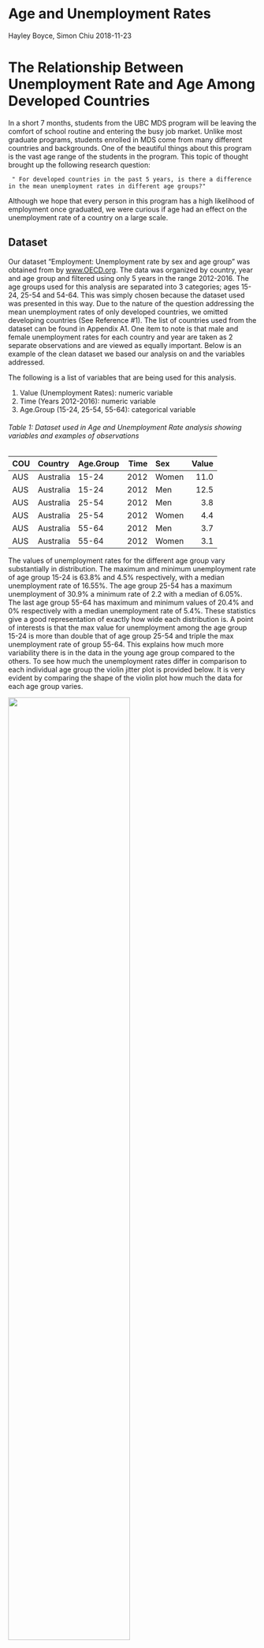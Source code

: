 Age and Unemployment Rates
================
Hayley Boyce, Simon Chiu
2018-11-23

The Relationship Between Unemployment Rate and Age Among Developed Countries
============================================================================

In a short 7 months, students from the UBC MDS program will be leaving the comfort of school routine and entering the busy job market. Unlike most graduate programs, students enrolled in MDS come from many different countries and backgrounds. One of the beautiful things about this program is the vast age range of the students in the program. This topic of thought brought up the following research question:

     " For developed countries in the past 5 years, is there a difference in the mean unemployment rates in different age groups?"

Although we hope that every person in this program has a high likelihood of employment once graduated, we were curious if age had an effect on the unemployment rate of a country on a large scale.

Dataset
-------

Our dataset “Employment: Unemployment rate by sex and age group” was obtained from by www.OECD.org. The data was organized by country, year and age group and filtered using only 5 years in the range 2012-2016. The age groups used for this analysis are separated into 3 categories; ages 15-24, 25-54 and 54-64. This was simply chosen because the dataset used was presented in this way. Due to the nature of the question addressing the mean unemployment rates of only developed countries, we omitted developing countries (See Reference \#1). The list of countries used from the dataset can be found in Appendix A1. One item to note is that male and female unemployment rates for each country and year are taken as 2 separate observations and are viewed as equally important. Below is an example of the clean dataset we based our analysis on and the variables addressed.

The following is a list of variables that are being used for this analysis.

1.  Value (Unemployment Rates): numeric variable
2.  Time (Years 2012-2016): numeric variable
3.  Age.Group (15-24, 25-54, 55-64): categorical variable

###### Table 1: Dataset used in Age and Unemployment Rate analysis showing variables and examples of observations

| COU | Country   | Age.Group |  Time| Sex   |  Value|
|:----|:----------|:----------|-----:|:------|------:|
| AUS | Australia | 15-24     |  2012| Women |   11.0|
| AUS | Australia | 15-24     |  2012| Men   |   12.5|
| AUS | Australia | 25-54     |  2012| Men   |    3.8|
| AUS | Australia | 25-54     |  2012| Women |    4.4|
| AUS | Australia | 55-64     |  2012| Men   |    3.7|
| AUS | Australia | 55-64     |  2012| Women |    3.1|

The values of unemployment rates for the different age group vary substantially in distribution. The maximum and minimum unemployment rate of age group 15-24 is 63.8% and 4.5% respectively, with a median unemployment rate of 16.55%. The age group 25-54 has a maximum unemployment of 30.9% a minimum rate of 2.2 with a median of 6.05%. The last age group 55-64 has maximum and minimum values of 20.4% and 0% respectively with a median unemployment rate of 5.4%. These statistics give a good representation of exactly how wide each distribution is. A point of interests is that the max value for unemployment among the age group 15-24 is more than double that of age group 25-54 and triple the max unemployment rate of group 55-64. This explains how much more variability there is in the data in the young age group compared to the others. To see how much the unemployment rates differ in comparison to each individual age group the violin jitter plot is provided below. It is very evident by comparing the shape of the violin plot how much the data for each age group varies.

<img src="../img/violin.png" width="70%" />

###### Figure 1: Violin with Overlaying Jitter plots showing how the data is distributed for each age group where each jitter point represents a single observation.

Findings
--------

To begin the analysis we first must perform ANOVA to answer our hypothesis question " Is there a difference in the mean unemployment rates in different age groups??". For this test, our 2 hypotheses are as follows:

> Null hypothesis: The mean unemployment rates across all age groups are equal.
>
> Alternative hypothesis: The mean unemployment rates across all age groups are not equal.

ANOVA produced the following results:

###### Table 2: ANOVA results for age group and unemployment rates using a critical value of 0.05

| term      |    df|     sumsq|       meansq|  statistic|  p.value|
|:----------|-----:|---------:|------------:|----------:|--------:|
| Age.Group |     2|  34289.67|  17144.83395|   297.7235|        0|
| Residuals |  1017|  58565.40|     57.58644|         NA|       NA|

The table shows a p-value of ~0.0 (1.645731e-102 when calculating). Using a critical value of 0.05 shows strong evidence to reject the null hypothesis. This result produces the conclusion that all three age groups mean unemployment rate are not equal. Although successful in nature, this conclusion does not exactly answer what age groups differ among the three and we must perform further analysis to discover exactly which of the three groups are different from one another. This leads us to pair-wise t-testing. In order to find which age group's mean unemployment rates statistically differ, each pair of age groups must be compared using a t-test and new individual hypotheses.

> Null hypothesis: Age group 1 and age group 2 have equal mean unemployment rates.
>
> Alternative hypothesis: Age group 1 and age group 2 do not have equal mean unemployment rates.

Evaluating the confidence interval of each group, it is evidence there is little to no overlap between the groups as displayed in figure 2.

<img src="../img/mean-CI.png" width="70%" />

###### Figure 2: Mean unemployment rate for age groups 15-24, 25-54, 55-64. Error bars represent 95% confidence intervals generated using Asymptotic Theory.

Performing 3 separate tests produced the values in Table 3, showing Figure 2 confidence interval predictions correct.

###### Table 3: Pair-wise T-Test for each age group comparison using a critical value of 0.05 to reject or fail to reject the Null hypothesis.

| Age.group.1 | Age.group.2 |    p.value| reject\_H0 |
|:------------|:------------|----------:|:-----------|
| 25-54       | 15-24       |  0.0000000| TRUE       |
| 55-64       | 15-24       |  0.0000000| TRUE       |
| 55-64       | 25-54       |  0.0296711| TRUE       |

The table above shows that all three t-tests produced p values that are lower than the critical value of 0.05, giving sufficient evidence to reject all 3 null hypotheses. This translates to all three age groups having statistically different mean unemployment rates from one another.

Conclusion:
-----------

As much as we hoped that all mean unemployment rates were equal after performing an ANOVA test and followed up with 3 pairwise t-tests, we can confirm quite confidently that all three age groups are not equal and are all different from each other. One finding that particularly stood out was how much higher the age group 15-24 was when compared to the other 2. This was not a surprise; however, it was not an ideal result in terms of expectations in society.

Assumptions
-----------

In order to apply the ANOVA, we are assuming that the following conditions are satisified. First of all, all of our samples are independent of each other. Secondly, the variances between different age groups are assumed to be equal. Thirdly, to be able to use anova and pairwise t-tests we need to assume our data and residuals are normally distributed. Lastly, we are assuming that male and female observations are equally important in our studies.

Limitations
-----------

Since the ranges of age groups are already defined in our dataset, we can only perform our analysis with the pre-defined groups. Furthermore, the pairwise t-tests that we conducted in our later analysis often have an increased chance of having a type I error, due to the higher number of t-tests that we are performing.

Future Directions:
------------------

In the future, we might conduct a similar analysis on a gender-specific basis to see if our data agrees with the claim from other statisticians that the gender unemployment gap exists.(check references \#3) Also, we can extend our current analysis to not only developed countries but also developing countries. In addition, it would be preferable if we can reproduce the analysis with a finer age group separations.

References
----------

-   List of Developed Countries <https://en.wikipedia.org/wiki/Developed_country> (section: World Bank high-income economies)
-   Dataset <https://stats.oecd.org/index.aspx?queryid=54743>
-   Gender Unemployment Gap by Stefania Albanesi, Aysegul Sahin <https://voxeu.org/article/gender-unemployment-gap>

Appendix:
---------

###### Table A1: The complete list of all the countries used in this analysis

| Selected countries: |             |                |                 |             |                |
|---------------------|-------------|----------------|-----------------|-------------|----------------|
| Australia           | Austria     | Belgium        | Canada          | Chile       | Czech Republic |
| Denmark             | Estonia     | Finland        | France          | Germany     | Greece         |
| Hungary             | Iceland     | Ireland        | Israel          | Italy       | Japan          |
| Korea               | Latvia      | Lithuania      | Luxembourg      | Netherlands | New Zealand    |
| Norway              | Poland      | Portugal       | Slovak Republic | Slovenia    | Spain          |
| Sweden              | Switzerland | United Kingdom | United States   |             |
